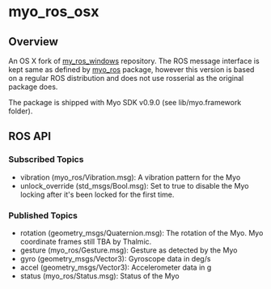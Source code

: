 # myo_ros_osx

## Overview

An OS X fork of [my_ros_windows](https://github.com/clearpathrobotics/myo_ros_windows) repository. The ROS message interface is kept same as defined by [myo_ros](https://github.com/clearpathrobotics/myo_ros) package, however this version is based on a regular ROS distribution and does not use rosserial as the original package does.

The package is shipped with Myo SDK v0.9.0 (see lib/myo.framework folder).

## ROS API
### Subscribed Topics
- vibration (myo_ros/Vibration.msg): A vibration pattern for the Myo
- unlock_override (std_msgs/Bool.msg): Set to true to disable the Myo locking after it's been locked for the first time.

### Published Topics
- rotation (geometry_msgs/Quaternion.msg): The rotation of the Myo. Myo coordinate frames still TBA by Thalmic.
- gesture (myo_ros/Gesture.msg): Gesture as detected by the Myo
- gyro (geometry_msgs/Vector3): Gyroscope data in deg/s
- accel (geometry_msgs/Vector3): Accelerometer data in g
- status (myo_ros/Status.msg): Status of the Myo
